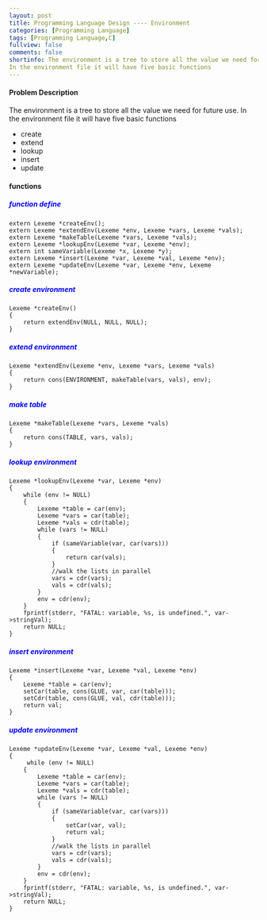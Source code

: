 ```yaml
---
layout: post
title: Programming Language Design ---- Environment
categories: [Programming Language]
tags: [Programming Language,C]
fullview: false
comments: false
shortinfo: The environment is a tree to store all the value we need for future use.
In the environment file it will have five basic functions
---
```

#### Problem Description
The environment is a tree to store all the value we need for future use.
In the environment file it will have five basic functions

- create
- extend
- lookup
- insert
- update

#### functions
##### <span style="color:blue"> function define </span>
```
extern Lexeme *createEnv();
extern Lexeme *extendEnv(Lexeme *env, Lexeme *vars, Lexeme *vals);
extern Lexeme *makeTable(Lexeme *vars, Lexeme *vals);
extern Lexeme *lookupEnv(Lexeme *var, Lexeme *env);
extern int sameVariable(Lexeme *x, Lexeme *y);
extern Lexeme *insert(Lexeme *var, Lexeme *val, Lexeme *env);
extern Lexeme *updateEnv(Lexeme *var, Lexeme *env, Lexeme *newVariable);
```

##### <span style="color:blue">create environment </span>
```
Lexeme *createEnv()
{
    return extendEnv(NULL, NULL, NULL);
}
```

##### <span style="color:blue">extend environment </span>
```
Lexeme *extendEnv(Lexeme *env, Lexeme *vars, Lexeme *vals)
{
    return cons(ENVIRONMENT, makeTable(vars, vals), env);
}
```

##### <span style="color:blue">make table </span>
```
Lexeme *makeTable(Lexeme *vars, Lexeme *vals)
{
    return cons(TABLE, vars, vals);
}
```

##### <span style="color:blue">lookup environment </span>
```
Lexeme *lookupEnv(Lexeme *var, Lexeme *env)
{
    while (env != NULL)
    {
        Lexeme *table = car(env);
        Lexeme *vars = car(table);
        Lexeme *vals = cdr(table);
        while (vars != NULL)
        {
            if (sameVariable(var, car(vars)))
            {
                return car(vals);
            }
            //walk the lists in parallel
            vars = cdr(vars);
            vals = cdr(vals);
        }
        env = cdr(env);
    }
    fprintf(stderr, "FATAL: variable, %s, is undefined.", var->stringVal);
    return NULL;
}
```
##### <span style="color:blue">insert environment </span>
```
Lexeme *insert(Lexeme *var, Lexeme *val, Lexeme *env)
{
    Lexeme *table = car(env);
    setCar(table, cons(GLUE, var, car(table)));
    setCdr(table, cons(GLUE, val, cdr(table)));
    return val;
}
```
##### <span style="color:blue">update environment </span>
```
Lexeme *updateEnv(Lexeme *var, Lexeme *val, Lexeme *env)
{
     while (env != NULL)
    {
        Lexeme *table = car(env);
        Lexeme *vars = car(table);
        Lexeme *vals = cdr(table);
        while (vars != NULL)
        {
            if (sameVariable(var, car(vars)))
            {   
                setCar(var, val);
                return val;
            }
            //walk the lists in parallel
            vars = cdr(vars);
            vals = cdr(vals);
        }
        env = cdr(env);
    }
    fprintf(stderr, "FATAL: variable, %s, is undefined.", var->stringVal);
    return NULL;
}
```
